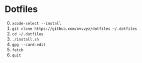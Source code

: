 # Dotfiles

0. `xcode-select --install`
1. `git clone https://github.com/xvvvyz/dotfiles ~/.dotfiles`
2. `cd ~/.dotfiles`
3. `./install.sh`
4. `gpg --card-edit`
5. `fetch`
6. `quit`
